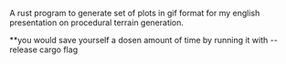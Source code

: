 A rust program to generate set of plots in gif format for my english presentation on procedural terrain generation.

**you would save yourself a dosen amount of time by running it with --release cargo flag